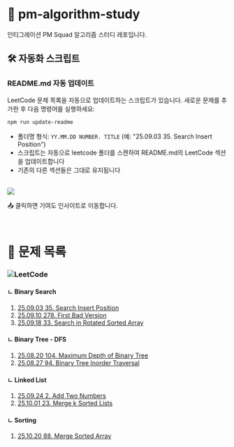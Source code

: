 # 📝 pm-algorithm-study

인티그레이션 PM Squad 알고리즘 스터디 레포입니다.  

## 🛠 자동화 스크립트

### README.md 자동 업데이트
LeetCode 문제 목록을 자동으로 업데이트하는 스크립트가 있습니다. 새로운 문제를 추가한 후 다음 명령어를 실행하세요:

```bash
npm run update-readme
```

- 폴더명 형식: `YY.MM.DD NUMBER. TITLE` (예: "25.09.03 35. Search Insert Position")
- 스크립트는 자동으로 leetcode 폴더를 스캔하여 README.md의 LeetCode 섹션을 업데이트합니다
- 기존의 다른 섹션들은 그대로 유지됩니다

<br/>

<a href="https://github.com/shinheylynn/pm-algorithm-study/graphs/contributors">
  <img src="https://contributors-img.web.app/image?repo=shinheylynn/pm-algorithm-study" />
</a>

📤 클릭하면 기여도 인사이트로 이동합니다.

<br/>

# 📁 문제 목록

### ![LeetCode](https://img.shields.io/badge/LeetCode-000000?style=for-the-badge&logo=LeetCode&logoColor=#d16c06)

#### ㄴ Binary Search

1. [25.09.03 35. Search Insert Position](./leetcode/Binary%20Search/25.09.03%2035.%20Search%20Insert%20Position/)
2. [25.09.10 278. First Bad Version](./leetcode/Binary%20Search/25.09.10%20278.%20First%20Bad%20Version/)
3. [25.09.18 33. Search in Rotated Sorted Array](./leetcode/Binary%20Search/25.09.18%2033.%20Search%20in%20Rotated%20Sorted%20Array/)

#### ㄴ Binary Tree - DFS

1. [25.08.20 104. Maximum Depth of Binary Tree](./leetcode/Binary%20Tree%20-%20DFS/25.08.20%20104.%20Maximum%20Depth%20of%20Binary%20Tree/)
2. [25.08.27 94. Binary Tree Inorder Traversal](./leetcode/Binary%20Tree%20-%20DFS/25.08.27%2094.%20Binary%20Tree%20Inorder%20Traversal/)

#### ㄴ Linked List

1. [25.09.24 2. Add Two Numbers](./leetcode/Linked%20List/25.09.24%202.%20Add%20Two%20Numbers/)
2. [25.10.01 23. Merge k Sorted Lists](./leetcode/Linked%20List/25.10.01%2023.%20Merge%20k%20Sorted%20Lists/)

#### ㄴ Sorting

1. [25.10.20 88. Merge Sorted Array](./leetcode/Sorting/25.10.20%2088.%20Merge%20Sorted%20Array/)

